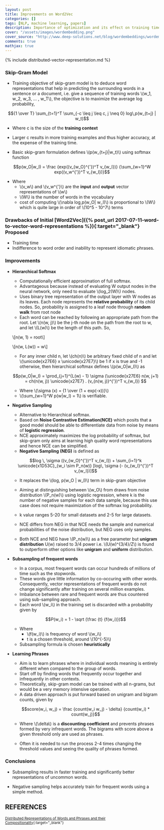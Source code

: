 ```yaml
---
layout: post
title: Improvements on Word2Vec
categories: []
tags: [NLP, machine learning, papers]
description: Importance of optimization and its effect on training time for Word2Vec. Effective utilization of Hierarchical Softmax, Negative Sampling and Subsampling of frequent words.
cover: "/assets/images/wordembedding.png"
cover_source: "http://www.deep-solutions.net/blog/wordembeddings/wordembedding.png"
comments: true
mathjax: true
---
```


{% include distributed-vector-representation.md %}

### Skip-Gram Model
* Training objective of skip-gram model is to deduce word representations that help in predicting the surrounding words in a sentence or a document, i.e. give a sequence of training words \\(w_1, w_2, w_3, ... , w_T\\), the objective is to maximize the average log probability, 

$${1 \over T} \sum_{t=1}^T \sum_{-c \leq j \leq c, j \neq 0} log\,p(w_{t+j} | w_t)$$

  * Where c is the size of the **training context**
  * Larger c results in more training examples and thus higher accuracy, at the expense of the training time.

* Basic skip-gram formulation defines \\(p(w_{t+j}\|w_t)\\) using softmax function

$$p(w_O|w_I) = \frac {exp((v_{w_O}^{'})^T v_{w_I})} {\sum_{w=1}^W exp((v_w^{'})^T v_{w_I})}$$

  * Where
    * \\(v_w\\) and \\(v_w^{\'}\\) are the **input** and **output** vector representations of \\(w\\)
    * \\(W\\) is the number of words in the vocabulary
    * cost of computing \\(\nabla log\,p(w_O\| w_I)\\) is proportional to \\(W\\) which is quite large in order of \\(10^5 - 10^7\\) terms

### Drawbacks of Initial [Word2Vec]({% post_url 2017-07-11-word-to-vector-word-representations %}){:target="_blank"} Proposed


* Training time
* Indifference to word order and inability to represent idiomatic phrases.

### Improvements

* **Hierarchical Softmax**
  * Computationally efficient approximation of full softmax.
  * Advantageous because instead of evaluating W output nodes in the neural network, only need to evaluate \\(log_2(W)\\) nodes.
  * Uses binary tree representation of the output layer with W nodes as its leaves. Each node represents the **relative probability** of its child nodes. So, probability is assigned to a leaf node through **random walk** from root node
  * Each word can be reached by following an appropriate path from the root. Let \\(n(w, j)\\) be the j-th node on the path from the root to w, and let \\(L(w)\\) be the length of this path. So,

  \\[n(w, 1) = root\\]

  \\[n(w, L(w)) = w\\]

  * For any inner child n, let \\(ch(n)\\) be arbitrary fixed child of n and let \\(\unicode{x27E6} x \unicode{x27E7}\\) be 1 if x is true and -1 otherwise, then hierarchical softmax defines \\(p(w_O\|w_I)\\) as 

  $$p(w_O|w_I) = \prod_{j=1}^{L(w) - 1} \sigma (\unicode{x27E6} n(w, j+1) = ch(n(w, j)) \unicode{x27E7} . (v_{n(w, j)}^{'})^T v_{w_I}) $$

    * Where \\(\sigma (x) = {1 \over (1 + exp(-x))}\\)
  * \\(\sum_{w=1}^W p(w\|w_I) = 1\\) is verifiable.

* **Negative Sampling**
  * Alternative to Hierarchical softmax.
  * Based on **Noise Contrastive Estimation(NCE)** which posits that a good model should be able to differentiate data from noise by means of **logistic regression**.
  * NCE approximately maximizes the log probability of softmax, but skip-gram only aims at learning high quality word representations and hence NCE can be simplified.
  * **Negative Sampling (NEG)** is defined as

  $$log \, \sigma ((v_{w_O}^{'})^T v_{w_I}) + \sum_{i=1}^k \unicode{x1D53C}_{w_i \sim P_n(w)} [log\, \sigma (- (v_{w_I}^{'})^T v_{w_I})]$$

  * It replaces the \\(log\, p(w_O \| w_I)\\) term in skip-gram objective

  * Aiming at distinguishing between \\(w_O\\) from draws from noise distribution \\(P_n(w)\\) using logistic regression, where k is the number of negative samples for each data sample, because this use case does not require maximization of the softmax log probability.

  * k value ranges 5-20 for small datasets and 2-5 for large datasets.

  * NCE differs from NEG in that NCE needs the sample and numerical probabilities of the noise distribution, but NEG uses only samples.

  * Both NCE and NEG have \\(P_n(w)\\) as a free parameter but **unigram distribution** U(w) raised to 3/4 power i.e. \\(U(w)^{3/4}/Z\\) is found to outperform other options like **unigram** and **uniform** distribution.

* **Subsampling of frequent words**
  * In a corpus, most frequent words can occur hundreds of millions of time such as the stopwords.
  * These words give little information by co-occuring with other words. Consequently, vector representations of frequent words do not change significantly after training on several million examples.
  * Imbalance between rare and frequent words are thus countered using sub-sampling approach.
  * Each word \\(w_i\\) in the training set is discarded with a probability given by

  $$P(w_i) = 1 - \sqrt (\frac {t} {f(w_i)})$$

  * Where
    * \\(f(w_i)\\) is frequency of word \\(w_i\\)
    * t is a chosen threshold, around \\(10^{-5}\\)
  * Subsampling formula is chosen **heuristically**

* **Learning Phrases**
  * Aim is to learn phrases where in individual words meaning is entirely different when compared to the group of words.
  * Start off by finding words that frequently occur together and infrequently in other contexts.
  * Theoretically, skip-gram model can be trained with all n-grams, but would be a very memory intensive operation.
  * A data driven approach is put forward based on unigram and bigram counts, given by

  $$score(w_i, w_j) = \frac {count(w_i w_j) - \delta} {count(w_i) * count(w_j)}$$

    * Where \\(\delta\\) is a **discounting coefficient** and prevents phrases formed by very infrequent words. The bigrams with score above a given threshold only are used as phrases.

  * Often it is needed to run the process 2-4 times changing the threshold values and seeing the quality of phrases formed.

### Conclusions

* Subsampling results in faster training and significantly better representations of uncommon words.

* Negative sampling helps accurately train for frequent words using a simple method.


## REFERENCES

<small>[Distributed Representations of Words and Phrases and their Compositionality](http://web2.cs.columbia.edu/~blei/seminar/2016_discrete_data/readings/MikolovSutskeverChenCorradoDean2013.pdf){:target="_blank"}</small>